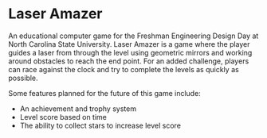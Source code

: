 # Laser Amazer
An educational computer game for the Freshman Engineering Design Day at North Carolina State University. Laser Amazer is a game where the player guides a laser from through the level using geometric mirrors and working around obstacles to reach the end point. For an added challenge, players can race against the clock and try to complete the levels as quickly as possible.

Some features planned for the future of this game include:
* An achievement and trophy system
* Level score based on time
* The ability to collect stars to increase level score
